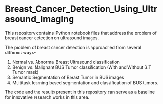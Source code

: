 # Breast_Cancer_Detection_Using_Ultrasound_Imaging
This repository contains iPython notebook files that address the problem of breast cancer detection on ultrasound images. 

The problem of breast cancer detection is approached from several different ways- 
1. Normal vs. Abnormal Breast Ultrasound classification 
2. Benign vs. Malignant BUS Tumor classification (With and Without G.T Tumor mask)
3. Semantic Segmentation of Breast Tumor in BUS images
4. Multitask learning based segmentation and classification of BUS tumors. 

The code and the results present in this repository can serve as a baseline for innovative research works in this area.

